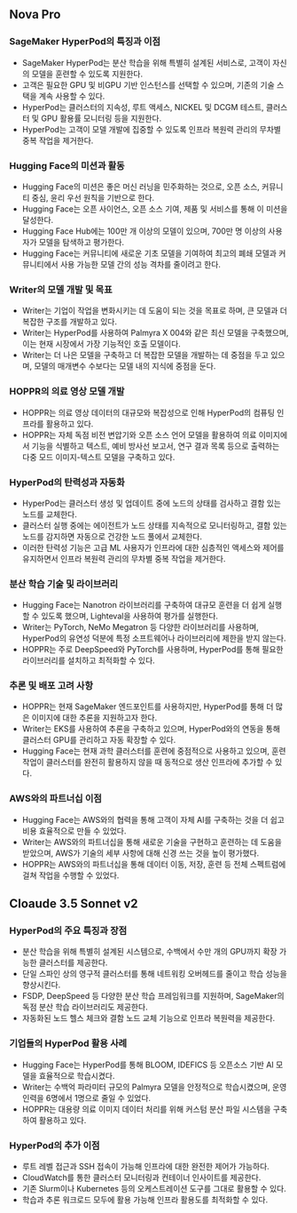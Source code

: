 
## Nova Pro
### SageMaker HyperPod의 특징과 이점
* SageMaker HyperPod는 분산 학습을 위해 특별히 설계된 서비스로, 고객이 자신의 모델을 훈련할 수 있도록 지원한다.
* 고객은 필요한 GPU 및 비GPU 기반 인스턴스를 선택할 수 있으며, 기존의 기술 스택을 계속 사용할 수 있다.
* HyperPod는 클러스터의 지속성, 루트 액세스, NICKEL 및 DCGM 테스트, 클러스터 및 GPU 활용률 모니터링 등을 지원한다.
* HyperPod는 고객이 모델 개발에 집중할 수 있도록 인프라 복원력 관리의 무차별 중복 작업을 제거한다.

### Hugging Face의 미션과 활동
* Hugging Face의 미션은 좋은 머신 러닝을 민주화하는 것으로, 오픈 소스, 커뮤니티 중심, 윤리 우선 원칙을 기반으로 한다.
* Hugging Face는 오픈 사이언스, 오픈 소스 기여, 제품 및 서비스를 통해 이 미션을 달성한다.
* Hugging Face Hub에는 100만 개 이상의 모델이 있으며, 700만 명 이상의 사용자가 모델을 탐색하고 평가한다.
* Hugging Face는 커뮤니티에 새로운 기초 모델을 기여하여 최고의 폐쇄 모델과 커뮤니티에서 사용 가능한 모델 간의 성능 격차를 줄이려고 한다.

### Writer의 모델 개발 및 목표
* Writer는 기업이 작업을 변화시키는 데 도움이 되는 것을 목표로 하며, 큰 모델과 더 복잡한 구조를 개발하고 있다.
* Writer는 HyperPod를 사용하여 Palmyra X 004와 같은 최신 모델을 구축했으며, 이는 현재 시장에서 가장 기능적인 호출 모델이다.
* Writer는 더 나은 모델을 구축하고 더 복잡한 모델을 개발하는 데 중점을 두고 있으며, 모델의 매개변수 수보다는 모델 내의 지식에 중점을 둔다.

### HOPPR의 의료 영상 모델 개발
* HOPPR는 의료 영상 데이터의 대규모와 복잡성으로 인해 HyperPod의 컴퓨팅 인프라를 활용하고 있다.
* HOPPR는 자체 독점 비전 변압기와 오픈 소스 언어 모델을 활용하여 의료 이미지에서 기능을 식별하고 텍스트, 예비 방사선 보고서, 연구 결과 목록 등으로 출력하는 다중 모드 이미지-텍스트 모델을 구축하고 있다.

### HyperPod의 탄력성과 자동화
* HyperPod는 클러스터 생성 및 업데이트 중에 노드의 상태를 검사하고 결함 있는 노드를 교체한다.
* 클러스터 실행 중에는 에이전트가 노드 상태를 지속적으로 모니터링하고, 결함 있는 노드를 감지하면 자동으로 건강한 노드 풀에서 교체한다.
* 이러한 탄력성 기능은 고급 ML 사용자가 인프라에 대한 심층적인 액세스와 제어를 유지하면서 인프라 복원력 관리의 무차별 중복 작업을 제거한다.

### 분산 학습 기술 및 라이브러리
* Hugging Face는 Nanotron 라이브러리를 구축하여 대규모 훈련을 더 쉽게 실행할 수 있도록 했으며, Lighteval을 사용하여 평가를 실행한다.
* Writer는 PyTorch, NeMo Megatron 등 다양한 라이브러리를 사용하며, HyperPod의 유연성 덕분에 특정 소프트웨어나 라이브러리에 제한을 받지 않는다.
* HOPPR는 주로 DeepSpeed와 PyTorch를 사용하며, HyperPod를 통해 필요한 라이브러리를 설치하고 최적화할 수 있다.

### 추론 및 배포 고려 사항
* HOPPR는 현재 SageMaker 엔드포인트를 사용하지만, HyperPod를 통해 더 많은 이미지에 대한 추론을 지원하고자 한다.
* Writer는 EKS를 사용하여 추론을 구축하고 있으며, HyperPod와의 연동을 통해 클러스터 GPU를 관리하고 자동 확장할 수 있다.
* Hugging Face는 현재 과학 클러스터를 훈련에 중점적으로 사용하고 있으며, 훈련 작업이 클러스터를 완전히 활용하지 않을 때 동적으로 생산 인프라에 추가할 수 있다.

### AWS와의 파트너십 이점
* Hugging Face는 AWS와의 협력을 통해 고객이 자체 AI를 구축하는 것을 더 쉽고 비용 효율적으로 만들 수 있었다.
* Writer는 AWS와의 파트너십을 통해 새로운 기술을 구현하고 훈련하는 데 도움을 받았으며, AWS가 기술의 세부 사항에 대해 신경 쓰는 것을 높이 평가했다.
* HOPPR는 AWS와의 파트너십을 통해 데이터 이동, 저장, 훈련 등 전체 스펙트럼에 걸쳐 작업을 수행할 수 있었다.


## Cloaude 3.5 Sonnet v2
### HyperPod의 주요 특징과 장점
* 분산 학습을 위해 특별히 설계된 시스템으로, 수백에서 수만 개의 GPU까지 확장 가능한 클러스터를 제공한다.
* 단일 스파인 상의 영구적 클러스터를 통해 네트워킹 오버헤드를 줄이고 학습 성능을 향상시킨다.
* FSDP, DeepSpeed 등 다양한 분산 학습 프레임워크를 지원하며, SageMaker의 독점 분산 학습 라이브러리도 제공한다.
* 자동화된 노드 헬스 체크와 결함 노드 교체 기능으로 인프라 복원력을 제공한다.

### 기업들의 HyperPod 활용 사례
* Hugging Face는 HyperPod를 통해 BLOOM, IDEFICS 등 오픈소스 기반 AI 모델을 효율적으로 학습시켰다.
* Writer는 수백억 파라미터 규모의 Palmyra 모델을 안정적으로 학습시켰으며, 운영 인력을 6명에서 1명으로 줄일 수 있었다.
* HOPPR는 대용량 의료 이미지 데이터 처리를 위해 커스텀 분산 파일 시스템을 구축하여 활용하고 있다.

### HyperPod의 추가 이점
* 루트 레벨 접근과 SSH 접속이 가능해 인프라에 대한 완전한 제어가 가능하다.
* CloudWatch를 통한 클러스터 모니터링과 컨테이너 인사이트를 제공한다.
* 기존 Slurm이나 Kubernetes 등의 오케스트레이션 도구를 그대로 활용할 수 있다.
* 학습과 추론 워크로드 모두에 활용 가능해 인프라 활용도를 최적화할 수 있다.

